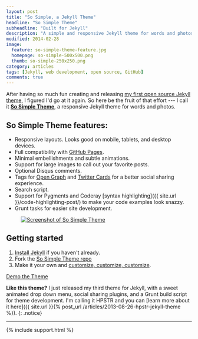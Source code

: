 ```yaml
---
layout: post
title: "So Simple, a Jekyll Theme"
headline: "So Simple Theme"
subheadline: "Built for Jekyll"
description: "A simple and responsive Jekyll theme for words and photos by designer Michael Rose."
modified: 2014-02-28
image: 
  feature: so-simple-theme-feature.jpg
  homepage: so-simple-500x500.png
  thumb: so-simple-250x250.png
category: articles
tags: [Jekyll, web development, open source, GitHub]
comments: true
---
```


After having so much fun creating and releasing [my first open source Jekyll theme](http://mmistakes.github.io/minimal-mistakes), I figured I'd go at it again. So here be the fruit of that effort --- I call it [**So Simple Theme**](http://mmistakes.github.io/so-simple-theme), a responsive Jekyll theme for words and photos. 

## So Simple Theme features:

* Responsive layouts. Looks good on mobile, tablets, and desktop devices.
* Full compatibility with [GitHub Pages](http://pages.github.com/).
* Minimal embellishments and subtle animations. 
* Support for large images to call out your favorite posts.
* Optional Disqus comments.
* Tags for [Open Graph](https://developers.facebook.com/docs/opengraph/) and [Twitter Cards](https://dev.twitter.com/docs/cards) for a better social sharing experience.
* Search script.
* Support for Pygments and Coderay [syntax highlighting]({{ site.url }}/code-highlighting-post/) to make your code examples look snazzy.
* Grunt tasks for easier site development.

<figure class="large">
	<a href="http://mmistakes.github.io/so-simple-theme/" onClick="ga('send', 'event', 'link', 'click', 'So Simple - Theme Demo');" title="Preview So Simple Theme"><img src="{{ site.url }}/images/so-simple-theme-preview.jpg" alt="Screenshot of So Simple Theme"></a>
</figure>

## Getting started

1. [Install Jekyll](http://jekyllrb.com) if you haven't already.
2. Fork the [So Simple Theme repo](http://github.com/mmistakes/so-simple-theme/)
3. Make it your own and [customize, customize, customize](http://mmistakes.github.io/so-simple-theme/theme-setup/).

<div markdown="0"><a onClick="ga('send', 'event', 'link', 'click', 'So Simple - Theme Demo');" href="http://mmistakes.github.io/so-simple-theme/" class="btn">Demo the Theme</a></div>

**Like this theme?** I just released my third theme for Jekyll, with a sweet animated drop down menu, social sharing plugins, and a Grunt build script for theme development. I'm calling it HPSTR and you can [learn more about it here]({{ site.url }}{% post_url /articles/2013-08-26-hpstr-jekyll-theme %}).
{: .notice}

[^1]: Example: *domain.com/category-name/post-title*

---

{% include support.html %}